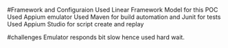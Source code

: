 #Framework and Configuraion
Used Linear Framework Model for this POC
Used Appium emulator
Used Maven for build automation and Junit for tests
Used Appium Studio for script create and replay

#challenges
Emulator responds bit slow hence used hard wait.
